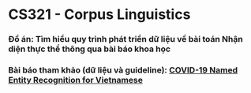 # CS321 - Corpus Linguistics

### Đồ án: Tìm hiểu quy trình phát triển dữ liệu về bài toán Nhận diện thực thể thông qua bài báo khoa học
### Bài báo tham khảo (dữ liệu và guideline): [COVID-19 Named Entity Recognition for Vietnamese](https://github.com/VinAIResearch/PhoNER_COVID19)
## 
